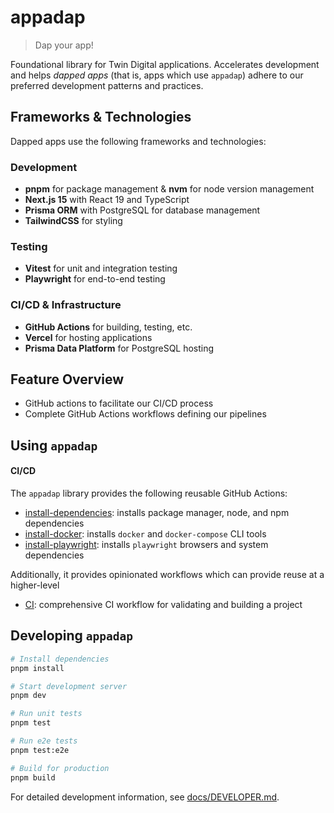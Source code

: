 # appadap

> Dap your app!

Foundational library for Twin Digital applications. Accelerates development and helps _dapped apps_ (that is, apps which
use `appadap`) adhere to our preferred development patterns and practices.

## Frameworks & Technologies

Dapped apps use the following frameworks and technologies:

### Development

- **pnpm** for package management & **nvm** for node version management
- **Next.js 15** with React 19 and TypeScript
- **Prisma ORM** with PostgreSQL for database management
- **TailwindCSS** for styling

### Testing

- **Vitest** for unit and integration testing
- **Playwright** for end-to-end testing

### CI/CD & Infrastructure

- **GitHub Actions** for building, testing, etc.
- **Vercel** for hosting applications
- **Prisma Data Platform** for PostgreSQL hosting

## Feature Overview

- GitHub actions to facilitate our CI/CD process
- Complete GitHub Actions workflows defining our pipelines

## Using `appadap`

#### CI/CD

The `appadap` library provides the following reusable GitHub Actions:

- [install-dependencies](./actions/install-dependencies/README.md): installs package manager, node, and npm dependencies
- [install-docker](./actions/install-docker/README.md): installs `docker` and `docker-compose` CLI tools
- [install-playwright](./actions/install-playwright/README.md): installs `playwright` browsers and system dependencies

Additionally, it provides opinionated workflows which can provide reuse at a higher-level

- [CI](./.github/workflows/ci.yaml): comprehensive CI workflow for validating and building a project

## Developing `appadap`

```bash
# Install dependencies
pnpm install

# Start development server
pnpm dev

# Run unit tests
pnpm test

# Run e2e tests
pnpm test:e2e

# Build for production
pnpm build
```

For detailed development information, see [docs/DEVELOPER.md](./docs/DEVELOPER.md).
